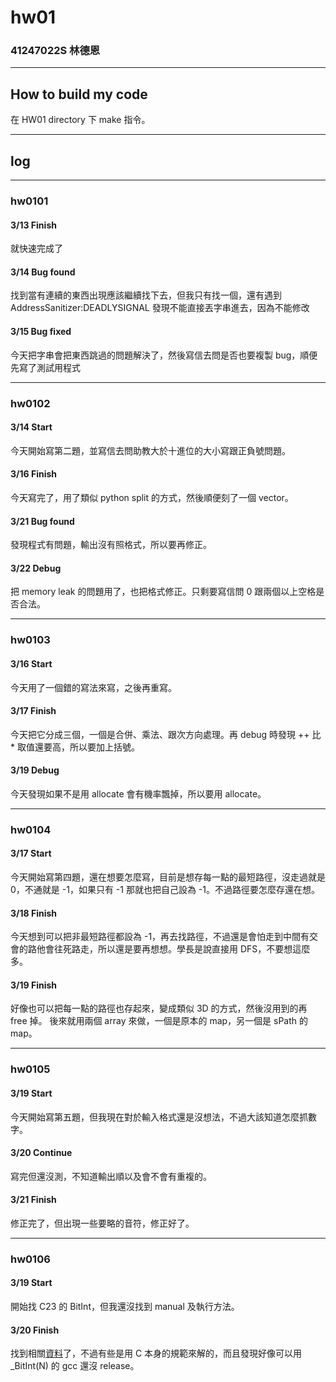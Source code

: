 hw01
===

### 41247022S 林德恩

---

## How to build my code
在 HW01 directory 下 make 指令。

---

## log

---

### hw0101

#### 3/13 Finish
就快速完成了

#### 3/14 Bug found
找到當有連續的東西出現應該繼續找下去，但我只有找一個，還有遇到 AddressSanitizer:DEADLYSIGNAL 發現不能直接丟字串進去，因為不能修改

#### 3/15 Bug fixed
今天把字串會把東西跳過的問題解決了，然後寫信去問是否也要複製 bug，順便先寫了測試用程式


----

### hw0102

#### 3/14 Start
今天開始寫第二題，並寫信去問助教大於十進位的大小寫跟正負號問題。

#### 3/16 Finish
今天寫完了，用了類似 python split 的方式，然後順便刻了一個 vector。

#### 3/21 Bug found
發現程式有問題，輸出沒有照格式，所以要再修正。

#### 3/22 Debug
把 memory leak 的問題用了，也把格式修正。只剩要寫信問 0 跟兩個以上空格是否合法。

----

### hw0103

#### 3/16 Start
今天用了一個錯的寫法來寫，之後再重寫。

#### 3/17 Finish
今天把它分成三個，一個是合併、乘法、跟次方向處理。再 debug 時發現 ++ 比 * 取值還要高，所以要加上括號。

#### 3/19 Debug
今天發現如果不是用 allocate 會有機率飄掉，所以要用 allocate。

----

### hw0104

#### 3/17 Start
今天開始寫第四題，還在想要怎麼寫，目前是想存每一點的最短路徑，沒走過就是 0，不通就是 -1，如果只有 -1 那就也把自己設為 -1。不過路徑要怎麼存還在想。

#### 3/18 Finish
今天想到可以把非最短路徑都設為 -1，再去找路徑，不過還是會怕走到中間有交會的路他會往死路走，所以還是要再想想。學長是說直接用 DFS，不要想這麼多。

#### 3/19 Finish
好像也可以把每一點的路徑也存起來，變成類似 3D 的方式，然後沒用到的再 free 掉。
後來就用兩個 array 來做，一個是原本的 map，另一個是 sPath 的 map。

----

### hw0105

#### 3/19 Start
今天開始寫第五題，但我現在對於輸入格式還是沒想法，不過大該知道怎麼抓數字。

#### 3/20 Continue
寫完但還沒測，不知道輸出順以及會不會有重複的。

#### 3/21 Finish
修正完了，但出現一些要略的音符，修正好了。

----

### hw0106

#### 3/19 Start
開始找 C23 的 BitInt，但我還沒找到 manual 及執行方法。

#### 3/20 Finish
找到相關[資料](https://web.archive.org/web/20240318001749/https://open-std.org/JTC1/SC22/WG14/www/docs/n2763.pdf)了，不過有些是用 C 本身的規範來解的，而且發現好像可以用 _BitInt(N) 的 gcc 還沒 release。
